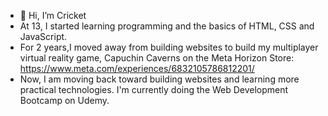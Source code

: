 - 👋 Hi, I’m Cricket
- At 13, I started learning programming and the basics of HTML, CSS and JavaScript.
- For 2 years,I moved away from building websites to build my multiplayer virtual reality game, Capuchin Caverns on the Meta Horizon Store: https://www.meta.com/experiences/6832105786812201/  
- Now, I am moving back toward building websites and learning more practical technologies. I'm currently doing the Web Development Bootcamp on Udemy. 

<!---
--->
